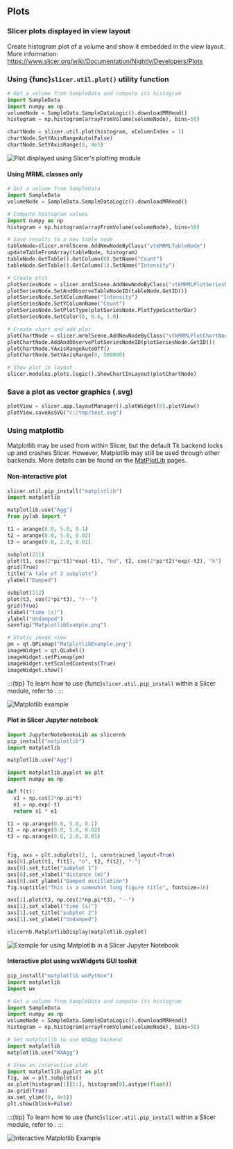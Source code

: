 ## Plots

### Slicer plots displayed in view layout

Create histogram plot of a volume and show it embedded in the view layout. More information: https://www.slicer.org/wiki/Documentation/Nightly/Developers/Plots

### Using {func}`slicer.util.plot()` utility function

```python
# Get a volume from SampleData and compute its histogram
import SampleData
import numpy as np
volumeNode = SampleData.SampleDataLogic().downloadMRHead()
histogram = np.histogram(arrayFromVolume(volumeNode), bins=50)

chartNode = slicer.util.plot(histogram, xColumnIndex = 1)
chartNode.SetYAxisRangeAuto(False)
chartNode.SetYAxisRange(0, 4e5)
```

![Plot displayed using Slicer's plotting module](https://www.slicer.org/w/img_auth.php/9/9c/SlicerPlot.png)

#### Using MRML classes only

```python
# Get a volume from SampleData
import SampleData
volumeNode = SampleData.SampleDataLogic().downloadMRHead()

# Compute histogram values
import numpy as np
histogram = np.histogram(arrayFromVolume(volumeNode), bins=50)

# Save results to a new table node
tableNode=slicer.mrmlScene.AddNewNodeByClass("vtkMRMLTableNode")
updateTableFromArray(tableNode, histogram)
tableNode.GetTable().GetColumn(0).SetName("Count")
tableNode.GetTable().GetColumn(1).SetName("Intensity")

# Create plot
plotSeriesNode = slicer.mrmlScene.AddNewNodeByClass("vtkMRMLPlotSeriesNode", volumeNode.GetName() + " histogram")
plotSeriesNode.SetAndObserveTableNodeID(tableNode.GetID())
plotSeriesNode.SetXColumnName("Intensity")
plotSeriesNode.SetYColumnName("Count")
plotSeriesNode.SetPlotType(plotSeriesNode.PlotTypeScatterBar)
plotSeriesNode.SetColor(0, 0.6, 1.0)

# Create chart and add plot
plotChartNode = slicer.mrmlScene.AddNewNodeByClass("vtkMRMLPlotChartNode")
plotChartNode.AddAndObservePlotSeriesNodeID(plotSeriesNode.GetID())
plotChartNode.YAxisRangeAutoOff()
plotChartNode.SetYAxisRange(0, 500000)

# Show plot in layout
slicer.modules.plots.logic().ShowChartInLayout(plotChartNode)
```

### Save a plot as vector graphics (.svg)

```python
plotView = slicer.app.layoutManager().plotWidget(0).plotView()
plotView.saveAsSVG("c:/tmp/test.svg")
```

### Using matplotlib

Matplotlib may be used from within Slicer, but the default Tk backend locks up and crashes Slicer. However, Matplotlib may still be used through other backends. More details can be found on the [MatPlotLib](https://matplotlib.org/) pages.

#### Non-interactive plot

```python
slicer.util.pip_install("matplotlib")
import matplotlib

matplotlib.use("Agg")
from pylab import *

t1 = arange(0.0, 5.0, 0.1)
t2 = arange(0.0, 5.0, 0.02)
t3 = arange(0.0, 2.0, 0.01)

subplot(211)
plot(t1, cos(2*pi*t1)*exp(-t1), "bo", t2, cos(2*pi*t2)*exp(-t2), "k")
grid(True)
title("A tale of 2 subplots")
ylabel("Damped")

subplot(212)
plot(t3, cos(2*pi*t3), "r--")
grid(True)
xlabel("time (s)")
ylabel("Undamped")
savefig("MatplotlibExample.png")

# Static image view
pm = qt.QPixmap("MatplotlibExample.png")
imageWidget = qt.QLabel()
imageWidget.setPixmap(pm)
imageWidget.setScaledContents(True)
imageWidget.show()
```

:::{tip}
To learn how to use {func}`slicer.util.pip_install` within a Slicer module, refer to [](/developer_guide/python_packages.md).
:::

![Matplotlib example](https://www.slicer.org/w/img_auth.php/a/ab/MatplotlibExample.png)

#### Plot in Slicer Jupyter notebook

```python
import JupyterNotebooksLib as slicernb
pip_install("matplotlib")
import matplotlib

matplotlib.use("Agg")

import matplotlib.pyplot as plt
import numpy as np

def f(t):
  s1 = np.cos(2*np.pi*t)
  e1 = np.exp(-t)
  return s1 * e1

t1 = np.arange(0.0, 5.0, 0.1)
t2 = np.arange(0.0, 5.0, 0.02)
t3 = np.arange(0.0, 2.0, 0.01)


fig, axs = plt.subplots(2, 1, constrained_layout=True)
axs[0].plot(t1, f(t1), "o", t2, f(t2), "-")
axs[0].set_title("subplot 1")
axs[0].set_xlabel("distance (m)")
axs[0].set_ylabel("Damped oscillation")
fig.suptitle("This is a somewhat long figure title", fontsize=16)

axs[1].plot(t3, np.cos(2*np.pi*t3), "--")
axs[1].set_xlabel("time (s)")
axs[1].set_title("subplot 2")
axs[1].set_ylabel("Undamped")

slicernb.MatplotlibDisplay(matplotlib.pyplot)
```

![Example for using Matplotlib in a Slicer Jupyter Notebook](https://www.slicer.org/w/img_auth.php/a/a2/JupyterNotebookMatplotlibExample.png)


#### Interactive plot using wxWidgets GUI toolkit

```python
pip_install("matplotlib wxPython")
import matplotlib
import wx

# Get a volume from SampleData and compute its histogram
import SampleData
import numpy as np
volumeNode = SampleData.SampleDataLogic().downloadMRHead()
histogram = np.histogram(arrayFromVolume(volumeNode), bins=50)

# Set matplotlib to use WXAgg backend
import matplotlib
matplotlib.use("WXAgg")

# Show an interactive plot
import matplotlib.pyplot as plt
fig, ax = plt.subplots()
ax.plot(histogram[1][1:], histogram[0].astype(float))
ax.grid(True)
ax.set_ylim((0, 4e5))
plt.show(block=False)
```

:::{tip}
To learn how to use {func}`slicer.util.pip_install` within a Slicer module, refer to [](/developer_guide/python_packages.md).
:::

![Interactive Matplotlib Example](https://www.slicer.org/w/img_auth.php/d/d2/InteractiveMatplotlibExample.png)
